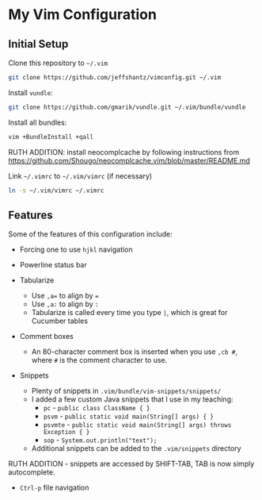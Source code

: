 My Vim Configuration
====================

Initial Setup
-------------

Clone this repository to `~/.vim`

```bash
git clone https://github.com/jeffshantz/vimconfig.git ~/.vim
```

Install `vundle`:

```bash
git clone https://github.com/gmarik/vundle.git ~/.vim/bundle/vundle
```

Install all bundles:

```bash
vim +BundleInstall +qall
```

RUTH ADDITION: install neocomplcache by following instructions from
https://github.com/Shougo/neocomplcache.vim/blob/master/README.md

Link `~/.vimrc` to `~/.vim/vimrc` (if necessary)

```bash
ln -s ~/.vim/vimrc ~/.vimrc
```

Features
--------

Some of the features of this configuration include:

* Forcing one to use `hjkl` navigation

* Powerline status bar

* Tabularize
  * Use `,a=` to align by `=`
  * Use `,a:` to align by `:`
  * Tabularize is called every time you type `|`, which is great for Cucumber tables

* Comment boxes
  * An 80-character comment box is inserted when you use `,cb #`, where `#` is the comment
    character to use.

* Snippets
  * Plenty of snippets in `.vim/bundle/vim-snippets/snippets/`
  * I added a few custom Java snippets that I use in my teaching:
    * `pc` - `public class ClassName { }`
    * `psvm` - `public static void main(String[] args) { }`
    * `psvmte` - `public static void main(String[] args) throws Exception { }`
    * `sop` - `System.out.println("text");`
  * Additional snippets can be added to the `.vim/snippets` directory

RUTH ADDITION - snippets are accessed by SHIFT-TAB, TAB is now simply autocomplete.

* `Ctrl-p` file navigation
